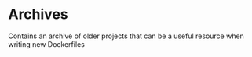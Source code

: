 # Archives

Contains an archive of older projects that can be a useful resource when writing new Dockerfiles